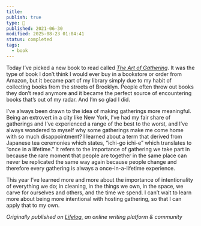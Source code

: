 ```yaml
---
title:
publish: true
type: 🌳
published: 2021-06-30
modified: 2025-08-23 01:04:41
status: completed
tags:
  - book
---
```

 
Today I’ve picked a new book to read called [_The Art of Gathering_](https://www.goodreads.com/book/show/37424706-the-art-of-gathering). It was the type of book I don’t think I would ever buy in a bookstore or order from Amazon, but it became part of my library simply due to my habit of collecting books from the streets of Brooklyn. People often throw out books they don’t read anymore and it became the perfect source of encountering books that’s out of my radar. And I’m so glad I did.

I’ve always been drawn to the idea of making gatherings more meaningful. Being an extrovert in a city like New York, I’ve had my fair share of gatherings and I’ve experienced a range of the best to the worst, and I’ve always wondered to myself why some gatherings make me come home with so much disappointment? I learned about a term that derived from Japanese tea ceremonies which states, “ichi-go ichi-e” which translates to “once in a lifetime.” It refers to the importance of gathering we take part in because the rare moment that people are together in the same place can never be replicated the same way again because people change and therefore every gathering is always a once-in-a-lifetime experience.

This year I’ve learned more and more about the importance of intentionality of everything we do; in cleaning, in the things we own, in the space, we carve for ourselves and others, and the time we spend. I can’t wait to learn more about being more intentional with hosting gathering, so that I can apply that to my own.

*Originally published on [Lifelog,](https://golifelog.com/) an online writing platform & community*